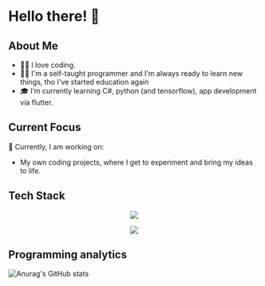 # Hello there! 👋

## About Me
- 🧑‍💻 I love coding.
- 🧑‍💻 I'm a self-taught programmer and I'm always ready to learn new things, tho I've started education again
- 🎓 I’m currently learning C#, python (and tensorflow), app development via flutter.

## Current Focus
🤨 Currently, I am working on:
- My own coding projects, where I get to experiment and bring my ideas to life.

## Tech Stack
<p align="center">
  <a href="https://skillicons.dev">
    <img src="https://skillicons.dev/icons?i=html,css,bootstrap,vscode,github,cs,dotnet" />
  </a>
</p>
<p align="center">
  <a href="https://skillicons.dev">
    <img src="https://skillicons.dev/icons?i=replit,heroku,flask,python,arduino,raspberrypi,wordpress" />
  </a>
</p>



## Programming analytics
![Anurag's GitHub stats](https://github-readme-stats.vercel.app/api/top-langs/?username=VisiDK&theme=transparent&show_icons=true&layout=compact)
